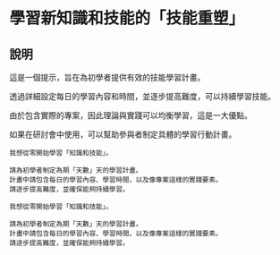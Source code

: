 # 學習新知識和技能的「技能重塑」

## 說明

這是一個提示，旨在為初學者提供有效的技能學習計畫。

透過詳細設定每日的學習內容和時間，並逐步提高難度，可以持續學習技能。

由於包含實際的專案，因此理論與實踐可以均衡學習，這是一大優點。

如果在研討會中使用，可以幫助參與者制定具體的學習行動計畫。

```plaintext
我想從零開始學習「知識和技能」。

請為初學者制定為期「天數」天的學習計畫。
計畫中請包含每日的學習內容、學習時間，以及像專案這樣的實踐要素。
請逐步提高難度，並確保能夠持續學習。
```

```plaintext
我想從零開始學習「知識和技能」。

請為初學者制定為期「天數」天的學習計畫。
計畫中請包含每日的學習內容、學習時間，以及像專案這樣的實踐要素。
請逐步提高難度，並確保能夠持續學習。
